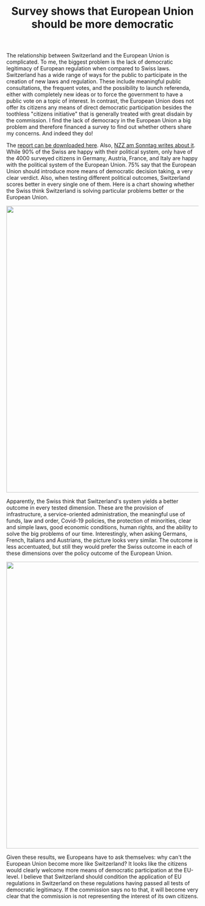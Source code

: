 ﻿---
layout: post
title: Survey shows that European Union should be more democratic
description: Meisser Economics financed a survey about how the Swiss and their neighbors preceive democracy in Switzerland and the European Union.
---
<p>
The relationship between Switzerland and the European Union is complicated. To me, the biggest problem is the lack of democratic legitimacy of European regulation when compared to Swiss laws. Switzerland has a wide range of ways for the public to participate in the creation of new laws and regulation. These include meaningful public consultations, the frequent votes, and the possibility to launch referenda, either with completely new ideas or to force the government to have a public vote on a topic of interest. In contrast, the European Union does not offer its citizens any means of direct democratic participation besides the toothless "citizens initiative" that is generally treated with great disdain by the commission. I find the lack of democracy in the European Union a big problem and therefore financed a survey to find out whether others share my concerns. And indeed they do!
</p>

<p>
The <a href="https://github.com/meisserecon/www/raw/gh-pages/2021-11-14%20EU%20Umfrage.pdf">report can be downloaded here</a>. Also, <a href="https://github.com/meisserecon/www/raw/gh-pages/2021-11-14%20EU%20Umfrage%20NZZAS.pdf">NZZ am Sonntag writes about it</a>. While 90% of the Swiss are happy with their political system, only have of the 4000 surveyed citizens in Germany, Austria, France, and Italy are happy with the political system of the European Union. 75% say that the European Union should introduce more means of democratic decision taking, a very clear verdict. Also, when testing different political outcomes, Switzerland scores better in every single one of them. Here is a chart showing whether the Swiss think Switzerland is solving particular problems better or the European Union.
</p>

<img src="../../../assets/images/swiss-eu-1.png" width="750">

<p>
Apparently, the Swiss think that Switzerland's system yields a better outcome in every tested dimension. These are the provision of infrastructure, a service-oriented administration, the meaningful use of funds, law and order, Covid-19 policies, the protection of minorities, clear and simple laws, good economic conditions, human rights, and the ability to solve the big problems of our time. Interestingly, when asking Germans, French, Italians and Austrians, the picture looks very similar. The outcome is less accentuated, but still they would prefer the Swiss outcome in each of these dimensions over the policy outcome of the European Union.
</p>

<img src="../../../assets/images/swiss-eu-2.png" width="750">

<p>
Given these results, we Europeans have to ask themselves: why can't the European Union become more like Switzerland? It looks like the citizens would clearly welcome more means of democratic participation at the EU-level. I believe that Switzerland should condition the application of EU regulations in Switzerland on these regulations having passed all tests of democratic legitimacy. If the commission says no to that, it will become very clear that the commission is not representing the interest of its own citizens.
</p>
